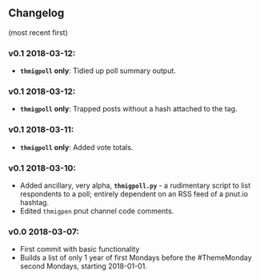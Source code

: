 ## Changelog
(most recent first)

### v0.1 2018-03-12:
* **`thmigpoll` only**: Tidied up poll summary output.

### v0.1 2018-03-12:
* **`thmigpoll` only**: Trapped posts without a hash attached to the tag.

### v0.1 2018-03-11:
* **`thmigpoll` only**: Added vote totals.

### v0.1 2018-03-10:
* Added ancillary, very alpha, **`thmigpoll.py`** - a rudimentary script to list respondents to a poll; entirely dependent on an RSS feed of a pnut.io hashtag.  
* Edited `thmigpen` pnut channel code comments.

### v0.0 2018-03-07:
* First commit with basic functionality
 * Builds a list of only 1 year of first Mondays before the \#ThemeMonday second Mondays, starting 2018-01-01.
